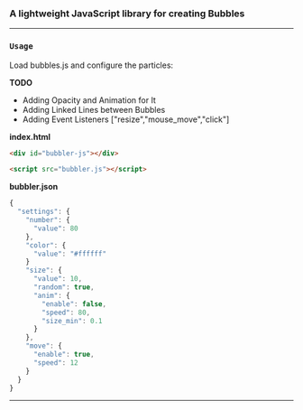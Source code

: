 ### A lightweight JavaScript library for creating Bubbles
------------------------------
### `Usage`

Load bubbles.js and configure the particles:

**TODO**
- Adding Opacity and Animation for It
- Adding Linked Lines between Bubbles 
- Adding Event Listeners ["resize","mouse_move","click"]
 
**index.html**
```html
<div id="bubbler-js"></div>

<script src="bubbler.js"></script>
```

**bubbler.json**
```javascript
{
  "settings": {
    "number": {
      "value": 80
    },
    "color": {
      "value": "#ffffff"
    }
    "size": {
      "value": 10,
      "random": true,
      "anim": {
        "enable": false,
        "speed": 80,
        "size_min": 0.1
      }
    },
    "move": {
      "enable": true,
      "speed": 12
    }
  }
}
```

-------------------------------
